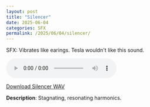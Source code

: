 ```yaml
---
layout: post
title: "Silencer"
date: 2025-06-04
categories: SFX
permalink: /2025/06/04/silencer/
---
```

SFX: Vibrates like earings. Tesla wouldn't like this sound.

<audio controls>
  <source src="/assets/audio/sfx/SFX_Silencer_brumalsaito.wav" type="audio/wav">
  Your browser does not support the audio element.
</audio>
<p><a href="/assets/audio/sfx/SFX_Silencer_brumalsaito.wav" download>Download Silencer WAV</a></p>

**Description**: Stagnating, resonating harmonics.
